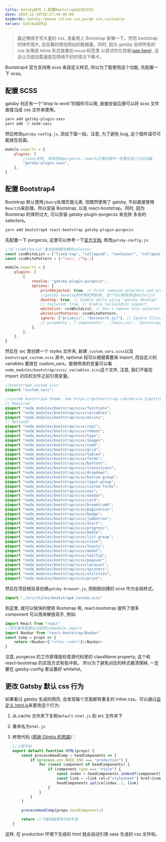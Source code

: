 ```yaml
---
title: Gatsby踩坑 1.配置Bootstrap4以及SCSS
date: 2019-12-29T20:27:49-05:00
keyWords: Gatsby,remove inline css,purge css,customize
series: Gatsby踩坑记
---
```


> 最近懒得手写大量的 css, 准备用上 Bootstrap 偷懒一下。然而 bootstrap 的体积很大,
> 会显著的增加网站的数据量。同时, 因为 gatsby 会将所有的 css 处理成 inline 形式放置在`<head>`标签里
> 以尝试优化性能([see here](https://github.com/gatsbyjs/gatsby/issues/2289#issuecomment-333407589)),
> 这会让页面加载速度在网络不好的情况下略卡。

Bootstrap4 官方支持用 scss 来自定义样式, 所以为了能使用这个功能, 先配置一下 scss。

## 配置 SCSS

gatsby 社区有一个“drop to work”的插件可以用, 直接安装后便可以将 scss 文件直接当成 css 文件来使用。

```bash
yarn add gatsby-plugin-sass
yarn add -D node-sass
```

然后修改`gatsby-config.js`, 添加下面一段。注意, 为了避免 bug, 这个插件请尽可能放在前面。

```javascript
module.exports = {
    plugins: [
        //sass支持, 其他例如purgecss、remark之类的插件一定要在这个之后加载
        "gatsby-plugin-sass",
    ],
}
```

## 配置 Bootstrap4

Bootstrap 默认使用`jQuery`处理页面元素, 但既然使用了 gatsby, 不如直接使用`ReactJS`来处理。所以安装
Bootstrap, 以及 react-bootstrap。同时, 因为 Bootstrap 的体积过大, 可以安装 gatsby-plugin-purgecss 来去除
多余的 selectors。

```bash
yarn add bootstrap4 react-bootstrap gatsby-plugin-purgecss
```

先配置一下 purgecss, 这里可以参考一下[官方文档](https://www.gatsbyjs.org/packages/gatsby-plugin-purgecss/?=purge#content---from-purgecss),
修改`gatsby-config.js`:

```javascript
//在`cssWhiteList`里添加想要忽略的selector
const cssWhiteList = ["fixed-top", "collapsed", "container", "collapse"]
const cssWhitePattern = [/^nav/, /^bg-/]

module.exports = {
    plugins: [
        {
            resolve: "gatsby-plugin-purgecss",
            options: {
                printRejected: true, // Print removed selectors and processed file names
                //gatsby develop的时候仍然启用, 这个可以帮助测试whitelist
                develop: true, // Enable while using "gatsby develop"
                // tailwind: true, // Enable tailwindcss support
                whitelist: cssWhiteList, // Don't remove this selector
                whitelistPatterns: cssWhitePattern,
                ignore: ["prismjs/", "docsearch.js/"], // Ignore files/folders
                // purgeOnly : ['components/', '/main.css', 'bootstrap/'], // Purge only these files/folders
            },
        },
    ],
}
```

然后在 src 里创建一个 styles 文件夹, 新建`_custom_vars.scss`以及`bootstrap4_custom.scss`
其中, optional 段可以根据需要来 import, 而自定义的 variables 要放在 custom_vars。能够修改的变量可以看
`node_modules/bootstrap/scss/_variables.scss`这个文件, 注意, 我们不能在 import 对应的文件之前引用变量。

```scss
//bootstrap4_custom.scss
@import "custom_vars";

//custom bootstrap4 theme. See https://getbootstrap.com/docs/4.3/getting-started/theming/
// Required
@import "node_modules/bootstrap/scss/functions";
@import "node_modules/bootstrap/scss/variables";
@import "node_modules/bootstrap/scss/mixins";
// Optional
@import "node_modules/bootstrap/scss/root";
@import "node_modules/bootstrap/scss/reboot";
@import "node_modules/bootstrap/scss/type";
@import "node_modules/bootstrap/scss/images";
@import "node_modules/bootstrap/scss/code";
@import "node_modules/bootstrap/scss/grid";
@import "node_modules/bootstrap/scss/tables";
@import "node_modules/bootstrap/scss/forms";
@import "node_modules/bootstrap/scss/buttons";
@import "node_modules/bootstrap/scss/transitions";
@import "node_modules/bootstrap/scss/dropdown";
@import "node_modules/bootstrap/scss/button-group";
@import "node_modules/bootstrap/scss/input-group";
@import "node_modules/bootstrap/scss/custom-forms";
@import "node_modules/bootstrap/scss/nav";
@import "node_modules/bootstrap/scss/navbar";
@import "node_modules/bootstrap/scss/card";
@import "node_modules/bootstrap/scss/breadcrumb";
@import "node_modules/bootstrap/scss/pagination";
@import "node_modules/bootstrap/scss/badge";
@import "node_modules/bootstrap/scss/jumbotron";
@import "node_modules/bootstrap/scss/alert";
@import "node_modules/bootstrap/scss/progress";
@import "node_modules/bootstrap/scss/media";
@import "node_modules/bootstrap/scss/list-group";
@import "node_modules/bootstrap/scss/close";
@import "node_modules/bootstrap/scss/toasts";
@import "node_modules/bootstrap/scss/modal";
@import "node_modules/bootstrap/scss/tooltip";
@import "node_modules/bootstrap/scss/popover";
@import "node_modules/bootstrap/scss/carousel";
@import "node_modules/bootstrap/scss/spinners";
@import "node_modules/bootstrap/scss/utilities";
@import "node_modules/bootstrap/scss/print";
```

然后在项目根目录创建`gatsby-browser.js`, 把刚刚创建的 scss 作为全局样式。

```javascript
import "./src/styles/bootstrap4_custom.scss"
```

到这里, 就可以愉快的使用 Bootstrap 啦, react-bootstrap 提供了很多 component 可以用来解放双手, 例如:

```typescript jsx
import React from "react"
//官方推荐直接从对应的submodule import
import Navbar from "react-bootstrap/Navbar"
const Comp = props => {
    return <Navbar>{/*other code*/}</Navbar>
}
```

注意, purgecss 的工作原理是检查源代码里的 className property, 这个和 react-bootstrap 的实现方式有些冲突。
所以为了避免对应的样式被清理掉, 一定要在 gatsby-config 里设置好 whitelist。

## 更改 Gatsby 默认 css 行为

如果看过 gatsby 生成的网页, 会发现每个页面都有重复的 inline css。可以通过[自定义 html.js](https://www.gatsbyjs.org/docs/custom-html/)来更改这个行为:

1. 从.cache 文件夹下复制`default-html.js` 到 src 文件夹下
2. 重命名为`html.js`
3. 修改代码 ([感谢 Glinkis 的思路](https://github.com/gatsbyjs/gatsby/issues/2289#issuecomment-517276598))：

    ```typescript jsx
    //上面不动
    export default function HTML(props) {
        const processHeadComp = headComponents => {
            if (process.env.NODE_ENV === "production") {
                for (const component of headComponents) {
                    if (component.type === "style") {
                        const index = headComponents.indexOf(component)
                        const link = <link rel={"stylesheet"} href={component.props["data-href"]} />
                        headComponents.splice(index, 1, link)
                    }
                }
            }
        }

        processHeadComp(props.headComponents)

        return //下面保留原有代码不变
    }
    ```

这样, 在 production 环境下生成的 html 就会自动引用 sass 生成的 css 文件啦。
